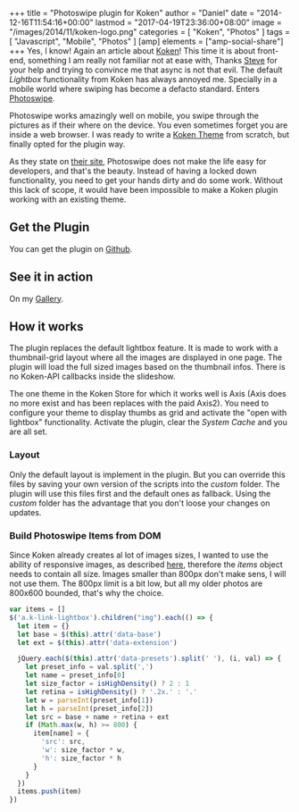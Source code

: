 +++
title = "Photoswipe plugin for Koken"
author = "Daniel"
date = "2014-12-16T11:54:16+00:00"
lastmod = "2017-04-19T23:36:00+08:00"
image = "/images/2014/11/koken-logo.png"
categories = [
  "Koken",
  "Photos"
]
tags = [
  "Javascript",
  "Mobile",
  "Photos"
]
[amp]
  elements = ["amp-social-share"]
+++
Yes, I know! Again an article about [Koken](http://koken.me)! This time it is about front-end, something I am really not familiar not at ease with, Thanks [Steve](https://github.com/steverandy) for your help and trying to convince me that async is not that evil. The default _Lightbox_ functionality from Koken has always annoyed me. Specially in a mobile world where swiping has become a defacto standard. Enters [Photoswipe](http://photoswipe.com/).<!--more-->

Photoswipe works amazingly well on mobile, you swipe through the pictures as if their where on the device. You even sometimes forget you are inside a web browser. I was ready to write a [Koken Theme](http://help.koken.me/customer/portal/topics/483366-tutorials---theme-design/articles) from scratch, but finally opted for the plugin way.

As they state on [their site](http://photoswipe.com/documentation/getting-started.html), Photoswipe does not make the life easy for developers, and that's the beauty. Instead of having a locked down functionality, you need to get your hands dirty and do some work. Without this lack of scope, it would have been impossible to make a Koken plugin working with an existing theme.

## Get the Plugin

You can get the plugin on [Github](https://github.com/DanielMuller/koken-plugin-photoswipe).

## See it in action

On my [Gallery](http://daniel.mesphotos.ch/albums/indonesia14/).

## How it works

The plugin replaces the default lightbox feature. It is made to work with a thumbnail-grid layout where all the images are displayed in one page. The plugin will load the full sized images based on the thumbnail infos. There is no Koken-API callbacks inside the slideshow.

The one theme in the Koken Store for which it works well is Axis (Axis does no more exist and has been replaces with the paid Axis2). You need to configure your theme to display thumbs as grid and activate the "open with lightbox" functionality. Activate the plugin, clear the _System Cache_ and you are all set.

### Layout

Only the default layout is implement in the plugin. But you can override this files by saving your own version of the scripts into the _custom_ folder. The plugin will use this files first and the default ones as fallback. Using the _custom_ folder has the advantage that you don't loose your changes on updates.

### Build Photoswipe Items from DOM

Since Koken already creates al lot of images sizes, I wanted to use the ability of responsive images, as described [here](http://photoswipe.com/documentation/responsive-images.html), therefore the _items_ object needs to contain all size. Images smaller than 800px don't make sens, I will not use them. The 800px limit is a bit low, but all my older photos are 800x600 bounded, that's why the choice.

```javascript
var items = []
$('a.k-link-lightbox').children("img").each(() => {
  let item = {}
  let base = $(this).attr('data-base')
  let ext = $(this).attr('data-extension')

  jQuery.each($(this).attr('data-presets').split(' '), (i, val) => {
    let preset_info = val.split(',')
    let name = preset_info[0]
    let size_factor = isHighDensity() ? 2 : 1
    let retina = isHighDensity() ? '.2x.' : '.'
    let w = parseInt(preset_info[1])
    let h = parseInt(preset_info[2])
    let src = base + name + retina + ext
    if (Math.max(w, h) >= 800) {
      item[name] = {
        'src': src,
        'w': size_factor * w,
        'h': size_factor * h
      }
    }
  })
  items.push(item)
})
```
